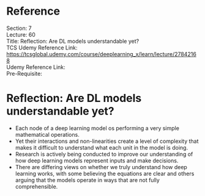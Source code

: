 # Reference

Section: 7 \
Lecture: 60 \
Title: Reflection: Are DL models understandable yet? \
TCS Udemy Reference Link: https://tcsglobal.udemy.com/course/deeplearning_x/learn/lecture/27842168 \
Udemy Reference Link: \
Pre-Requisite:

# Reflection: Are DL models understandable yet?

- Each node of a deep learning model os performing a very simple mathematical operations.
- Yet their interactions and non-linearities create a level of complexity that makes it difficult to understand what each unit in the model is doing.
- Research is actively being conducted to improve our understanding of how deep learning models represent inputs and make decisions.
- There are differing views on whether we truly understand how deep learning works, with some believing the equations are clear and others arguing that the models operate in ways that are not fully comprehensible.